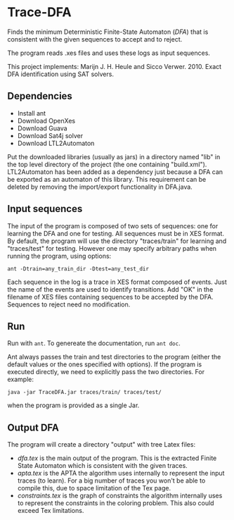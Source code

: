 
# Trace-DFA

Finds the minimum Deterministic Finite-State Automaton (*DFA*) that is consistent with the given sequences to accept and to reject.

The program reads .xes files and uses these logs as input sequences.

This project implements: Marijn J. H. Heule and Sicco Verwer. 2010. Exact DFA identification using SAT solvers.


## Dependencies

* Install ant
* Download OpenXes
* Download Guava
* Download Sat4j solver
* Download LTL2Automaton

Put the downloaded libraries (usually as jars) in a directory named "lib" in the top level directory of the project (the one containing "build.xml").
LTL2Automaton has been added as a dependency just because a DFA can be exported as an automaton of this library. This requirement can be deleted by removing the import/export functionality in DFA.java.

## Input sequences

The input of the program is composed of two sets of sequences: one for learning the DFA and one for testing. All sequences must be in XES format. By default, the program will use the directory "traces/train" for learning and "traces/test" for testing. However one may specify arbitrary paths when running the program, using options:

    ant -Dtrain=any_train_dir -Dtest=any_test_dir

Each sequence in the log is a trace in XES format composed of events. Just the name of the events are used to identify transitions.  Add "OK" in the filename of XES files containing sequences to be accepted by the DFA. Sequences to reject need no modification.

## Run

Run with `ant`. To genereate the documentation, run `ant doc`.

Ant always passes the train and test directories to the program (either the default values or the ones specified with options). If the program is executed directly, we need to explicitly pass the two directories. For example:

    java -jar TraceDFA.jar traces/train/ traces/test/

when the program is provided as a single Jar.

## Output DFA

The program will create a directory "output" with tree Latex files:

* *dfa.tex* is the main output of the program. This is the extracted Finite State Automaton which is consistent with the given traces.
* *apta.tex* is the APTA the algorithm uses internally to represent the input traces (to learn). For a big number of traces you won't be able to compile this, due to space limitation of the Tex page.
* *constraints.tex* is the graph of constraints the algorithm internally uses to represent the constraints in the coloring problem. This also could exceed Tex limitations.
